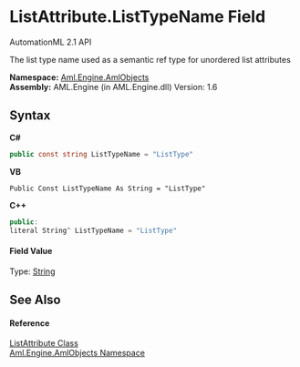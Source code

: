 # ListAttribute.ListTypeName Field
AutomationML 2.1 API 

The list type name used as a semantic ref type for unordered list attributes

**Namespace:**&nbsp;<a href="N_Aml_Engine_AmlObjects">Aml.Engine.AmlObjects</a><br />**Assembly:**&nbsp;AML.Engine (in AML.Engine.dll) Version: 1.6

## Syntax

**C#**<br />
``` C#
public const string ListTypeName = "ListType"
```

**VB**<br />
``` VB
Public Const ListTypeName As String = "ListType"
```

**C++**<br />
``` C++
public:
literal String^ ListTypeName = "ListType"
```


#### Field Value
Type: <a href="https://docs.microsoft.com/dotnet/api/system.string" target="_parent" rel="noopener noreferrer">String</a>

## See Also


#### Reference
<a href="T_Aml_Engine_AmlObjects_ListAttribute">ListAttribute Class</a><br /><a href="N_Aml_Engine_AmlObjects">Aml.Engine.AmlObjects Namespace</a><br />